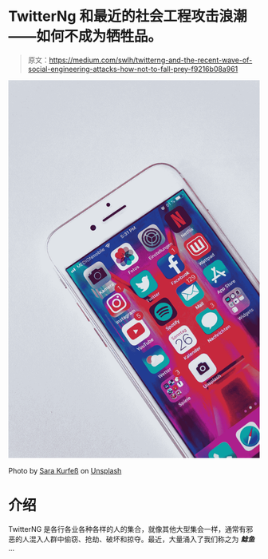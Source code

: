 # TwitterNg 和最近的社会工程攻击浪潮——如何不成为牺牲品。

> 原文：<https://medium.com/swlh/twitterng-and-the-recent-wave-of-social-engineering-attacks-how-not-to-fall-prey-f9216b08a961>

![](img/042b99e0b507a3b570f0aaae578b515c.png)

Photo by [Sara Kurfeß](https://unsplash.com/@stereophototyp?utm_source=medium&utm_medium=referral) on [Unsplash](https://unsplash.com?utm_source=medium&utm_medium=referral)

# 介绍

TwitterNG 是各行各业各种各样的人的集合，就像其他大型集会一样，通常有邪恶的人混入人群中偷窃、抢劫、破坏和掠夺。最近，大量涌入了我们称之为 ***鲶鱼*** …